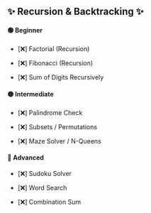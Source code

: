 ## ✨ Recursion & Backtracking ✨


#### 🟢 Beginner

* [❌] Factorial (Recursion)
    
* [❌] Fibonacci (Recursion)
    
* [❌] Sum of Digits Recursively
    

#### 🟡 Intermediate

* [❌] Palindrome Check
    
* [❌] Subsets / Permutations
    
* [❌] Maze Solver / N-Queens
    

#### 🔴 Advanced

* [❌] Sudoku Solver
    
* [❌] Word Search
    
* [❌] Combination Sum